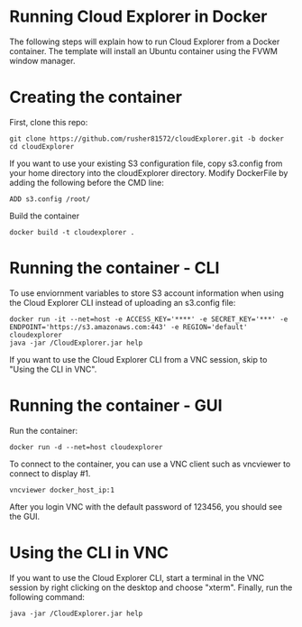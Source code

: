 # Running Cloud Explorer in Docker

The following steps will explain how to run Cloud Explorer from a Docker container. The template will install an Ubuntu container using the FVWM window manager. 

# Creating the container

First, clone this repo:
```
git clone https://github.com/rusher81572/cloudExplorer.git -b docker
cd cloudExplorer
```

If you want to use your existing S3 configuration file, copy s3.config from your home directory into the cloudExplorer directory. Modify DockerFile by adding the following before the CMD line:
```
ADD s3.config /root/
```

Build the container
```
docker build -t cloudexplorer .
```

# Running the container - CLI


To use enviornment variables to store S3 account information when using the Cloud Explorer CLI instead of uploading an s3.config file:
```
docker run -it --net=host -e ACCESS_KEY='****' -e SECRET_KEY='***' -e ENDPOINT='https://s3.amazonaws.com:443' -e REGION='default' cloudexplorer 
java -jar /CloudExplorer.jar help
```

If you want to use the Cloud Explorer CLI from a VNC session, skip to "Using the CLI in VNC".

# Running the container - GUI

Run the container:
```
docker run -d --net=host cloudexplorer 
````

To connect to the container, you can use a VNC client such as vncviewer to connect to display #1.
```
vncviewer docker_host_ip:1
```
After you login VNC with the default password of 123456, you should see the GUI.

# Using the CLI in VNC 

If you want to use the Cloud Explorer CLI, start a terminal in the VNC session by right clicking on the desktop and choose "xterm". Finally, run the following command:
```
java -jar /CloudExplorer.jar help
```	




